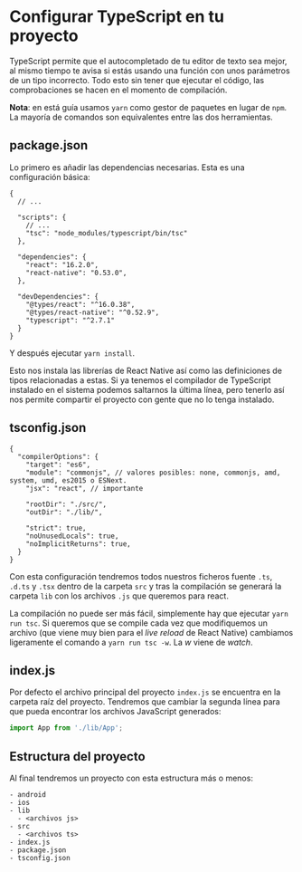 # Configurar TypeScript en tu proyecto

TypeScript permite que el autocompletado de tu editor de texto sea mejor,
al mismo tiempo te avisa si estás usando una función con unos parámetros
de un tipo incorrecto. Todo esto sin tener que ejecutar el código, las
comprobaciones se hacen en el momento de compilación.

**Nota**: en está guía usamos `yarn` como gestor de paquetes en lugar de
`npm`. La mayoría de comandos son equivalentes entre las dos herramientas.

## package.json

Lo primero es añadir las dependencias necesarias. Esta es una configuración básica:

```
{
  // ...
  
  "scripts": {
    // ...
    "tsc": "node_modules/typescript/bin/tsc"
  },
  
  "dependencies": {
    "react": "16.2.0",
    "react-native": "0.53.0",
  },
  
  "devDependencies": {
    "@types/react": "^16.0.38",
    "@types/react-native": "^0.52.9",
    "typescript": "^2.7.1"
  }
}
```
Y después ejecutar `yarn install`.

Esto nos instala las librerías de React Native así como las definiciones
de tipos relacionadas a estas. Si ya tenemos el compilador de TypeScript
instalado en el sistema podemos saltarnos la última línea, pero tenerlo
así nos permite compartir el proyecto con gente que no lo tenga instalado.

## tsconfig.json

```
{
  "compilerOptions": {
    "target": "es6",
    "module": "commonjs", // valores posibles: none, commonjs, amd, system, umd, es2015 o ESNext.
    "jsx": "react", // importante
    
    "rootDir": "./src/",
    "outDir": "./lib/",
    
    "strict": true,
    "noUnusedLocals": true,
    "noImplicitReturns": true,
  }
}
```

Con esta configuración tendremos todos nuestros ficheros fuente `.ts`,
`.d.ts` y `.tsx` dentro de la carpeta `src` y tras la compilación se
generará la carpeta `lib` con los archivos `.js` que queremos para react.

La compilación no puede ser más fácil, simplemente hay que ejecutar
`yarn run tsc`. Si queremos que se compile cada vez que modifiquemos un
archivo (que viene muy bien para el _live reload_ de React Native) cambiamos
ligeramente el comando a `yarn run tsc -w`. La _w_ viene de _watch_.

## index.js

Por defecto el archivo principal del proyecto `index.js` se encuentra en
la carpeta raíz del proyecto. Tendremos que cambiar la segunda línea para
que pueda encontrar los archivos JavaScript generados:

```javascript
import App from './lib/App';
```

## Estructura del proyecto

Al final tendremos un proyecto con esta estructura más o menos:

```
- android
- ios
- lib
  - <archivos js>
- src
  - <archivos ts>
- index.js
- package.json
- tsconfig.json
```
